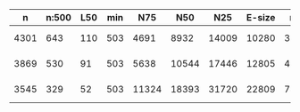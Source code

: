 n     |n:500  |L50  |min  |N75    |N50    |N25    |E-size  |max    |sum      |name
---   |---    |---  |---  |---    |---    |---    |---     |---    |---      |---
4301  |643    |110  |503  |4691   |8932   |14009  |10280   |32884  |3061389  |assembly-unitigs.fa
3869  |530    |91   |503  |5638   |10544  |17446  |12805   |40721  |3095567  |assembly-contigs.fa
3545  |329    |52   |503  |11324  |18393  |31720  |22809   |74005  |3107172  |assembly-scaffolds.fa
